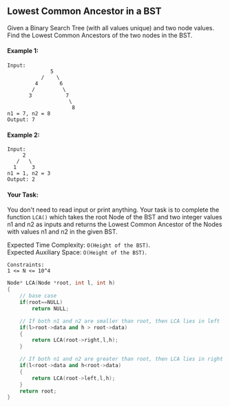 ## Lowest Common Ancestor in a BST

Given a Binary Search Tree (with all values unique) and two node values. Find the Lowest Common Ancestors of the two nodes in the BST.

#### Example 1:

```
Input:
              5
           /    \
         4       6
        /         \
       3           7
                    \
                     8
n1 = 7, n2 = 8
Output: 7
```

#### Example 2:

```
Input:
     2
   /   \
  1     3
n1 = 1, n2 = 3
Output: 2
```

#### Your Task:

You don't need to read input or print anything. Your task is to complete the function `LCA()` which takes the root Node of the BST and two integer values n1 and n2 as inputs and returns the Lowest Common Ancestor of the Nodes with values n1 and n2 in the given BST.

Expected Time Complexity: `O(Height of the BST)`.  
Expected Auxiliary Space: `O(Height of the BST)`.

```
Constraints:
1 <= N <= 10^4
```

```c++
Node* LCA(Node *root, int l, int h)
{
    // base case
    if(root==NULL)
        return NULL;

    // If both n1 and n2 are smaller than root, then LCA lies in left
    if(l>root->data and h > root->data)
    {
        return LCA(root->right,l,h);
    }

    // If both n1 and n2 are greater than root, then LCA lies in right
    if(l<root->data and h<root->data)
    {
        return LCA(root->left,l,h);
    }
    return root;
}
```
